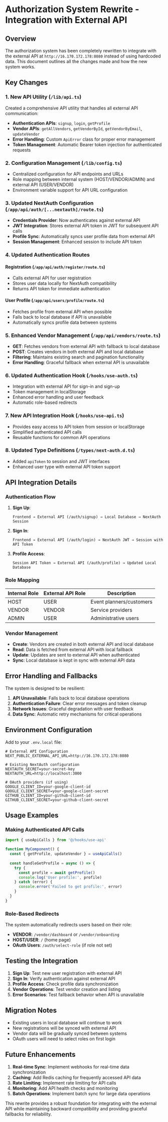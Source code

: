# Authorization System Rewrite - Integration with External API

## Overview

The authorization system has been completely rewritten to integrate with the external API at `http://16.170.172.178:8080` instead of using hardcoded data. This document outlines all the changes made and how the new system works.

## Key Changes

### 1. New API Utility (`/lib/api.ts`)

Created a comprehensive API utility that handles all external API communication:

- **Authentication APIs**: `signup`, `login`, `getProfile`
- **Vendor APIs**: `getAllVendors`, `getVendorById`, `getVendorByEmail`, `updateVendor`
- **Error Handling**: Custom `ApiError` class for proper error management
- **Token Management**: Automatic Bearer token injection for authenticated requests

### 2. Configuration Management (`/lib/config.ts`)

- Centralized configuration for API endpoints and URLs
- Role mapping between internal system (HOST/VENDOR/ADMIN) and external API (USER/VENDOR)
- Environment variable support for API URL configuration

### 3. Updated NextAuth Configuration (`/app/api/auth/[...nextauth]/route.ts`)

- **Credentials Provider**: Now authenticates against external API
- **JWT Integration**: Stores external API token in JWT for subsequent API calls
- **Profile Sync**: Automatically syncs user profile data from external API
- **Session Management**: Enhanced session to include API token

### 4. Updated Authentication Routes

#### Registration (`/app/api/auth/register/route.ts`)
- Calls external API for user registration
- Stores user data locally for NextAuth compatibility
- Returns API token for immediate authentication

#### User Profile (`/app/api/users/profile/route.ts`)
- Fetches profile from external API when possible
- Falls back to local database if API is unavailable
- Automatically syncs profile data between systems

### 5. Enhanced Vendor Management (`/app/api/vendors/route.ts`)

- **GET**: Fetches vendors from external API with fallback to local database
- **POST**: Creates vendors in both external API and local database
- **Filtering**: Maintains existing search and pagination functionality
- **Error Handling**: Graceful fallback when external API is unavailable

### 6. Updated Authentication Hook (`/hooks/use-auth.ts`)

- Integration with external API for sign-in and sign-up
- Token management in localStorage
- Enhanced error handling and user feedback
- Automatic role-based redirects

### 7. New API Integration Hook (`/hooks/use-api.ts`)

- Provides easy access to API token from session or localStorage
- Simplified authenticated API calls
- Reusable functions for common API operations

### 8. Updated Type Definitions (`/types/next-auth.d.ts`)

- Added `apiToken` to session and JWT interfaces
- Enhanced user type with external API token support

## API Integration Details

### Authentication Flow

1. **Sign Up**:
   ```
   Frontend → External API (/auth/signup) → Local Database → NextAuth Session
   ```

2. **Sign In**:
   ```
   Frontend → External API (/auth/login) → NextAuth JWT → Session with API Token
   ```

3. **Profile Access**:
   ```
   Session API Token → External API (/auth/profile) → Updated Local Database
   ```

### Role Mapping

| Internal Role | External API Role | Description |
|---------------|-------------------|-------------|
| HOST          | USER              | Event planners/customers |
| VENDOR        | VENDOR            | Service providers |
| ADMIN         | USER              | Administrative users |

### Vendor Management

- **Create**: Vendors are created in both external API and local database
- **Read**: Data is fetched from external API with local fallback
- **Update**: Updates are sent to external API when authenticated
- **Sync**: Local database is kept in sync with external API data

## Error Handling and Fallbacks

The system is designed to be resilient:

1. **API Unavailable**: Falls back to local database operations
2. **Authentication Failure**: Clear error messages and token cleanup
3. **Network Issues**: Graceful degradation with user feedback
4. **Data Sync**: Automatic retry mechanisms for critical operations

## Environment Configuration

Add to your `.env.local` file:

```env
# External API Configuration
NEXT_PUBLIC_EXTERNAL_API_URL=http://16.170.172.178:8080

# Existing NextAuth configuration
NEXTAUTH_SECRET=your-secret-key
NEXTAUTH_URL=http://localhost:3000

# OAuth providers (if using)
GOOGLE_CLIENT_ID=your-google-client-id
GOOGLE_CLIENT_SECRET=your-google-client-secret
GITHUB_CLIENT_ID=your-github-client-id
GITHUB_CLIENT_SECRET=your-github-client-secret
```

## Usage Examples

### Making Authenticated API Calls

```typescript
import { useApiCalls } from '@/hooks/use-api'

function MyComponent() {
  const { getProfile, updateVendor } = useApiCalls()
  
  const handleGetProfile = async () => {
    try {
      const profile = await getProfile()
      console.log('User profile:', profile)
    } catch (error) {
      console.error('Failed to get profile:', error)
    }
  }
}
```

### Role-Based Redirects

The system automatically redirects users based on their role:
- **VENDOR**: `/vendor/dashboard` or `/vendor/onboarding`
- **HOST/USER**: `/` (home page)
- **OAuth Users**: `/auth/select-role` (if role not set)

## Testing the Integration

1. **Sign Up**: Test new user registration with external API
2. **Sign In**: Verify authentication against external API
3. **Profile Access**: Check profile data synchronization
4. **Vendor Operations**: Test vendor creation and listing
5. **Error Scenarios**: Test fallback behavior when API is unavailable

## Migration Notes

- Existing users in local database will continue to work
- New registrations will be synced with external API
- Vendor data will be gradually synced between systems
- OAuth users will need to select roles on first login

## Future Enhancements

1. **Real-time Sync**: Implement webhooks for real-time data synchronization
2. **Caching**: Add Redis caching for frequently accessed API data
3. **Rate Limiting**: Implement rate limiting for API calls
4. **Monitoring**: Add API health checks and monitoring
5. **Batch Operations**: Implement batch sync for large data operations

This rewrite provides a robust foundation for integrating with the external API while maintaining backward compatibility and providing graceful fallbacks for reliability.
